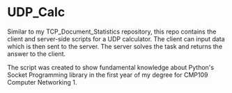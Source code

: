 # UDP_Calc

Similar to my TCP_Document_Statistics repository, this repo contains the client and server-side scripts for a UDP calculator. 
The client can input data which is then sent to the server. The server solves the task and returns the answer to the client.

The script was created to show fundamental knowledge about Python's Socket Programming library in the first year of my degree for CMP109 Computer Networking 1. 
